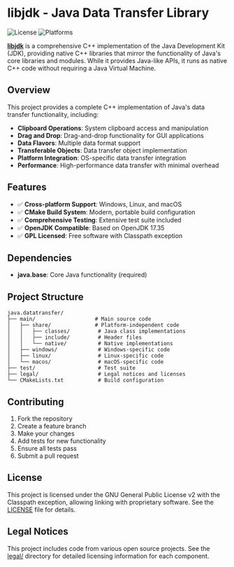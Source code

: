 # libjdk - Java Data Transfer Library

![License](https://img.shields.io/badge/license-GPL%20v2%20with%20Classpath%20Exception-green.svg)
![Platforms](https://img.shields.io/badge/platforms-Windows%20|%20Linux%20|%20macOS-lightgrey.svg)

[**libjdk**](https://github.com/libjdk/libjdk) is a comprehensive C++ implementation of the Java Development Kit (JDK), providing native C++ libraries that mirror the functionality of Java's core libraries and modules. While it provides Java-like APIs, it runs as native C++ code without requiring a Java Virtual Machine.

## Overview

This project provides a complete C++ implementation of Java's data transfer functionality, including:

- **Clipboard Operations**: System clipboard access and manipulation
- **Drag and Drop**: Drag-and-drop functionality for GUI applications
- **Data Flavors**: Multiple data format support
- **Transferable Objects**: Data transfer object implementation
- **Platform Integration**: OS-specific data transfer integration
- **Performance**: High-performance data transfer with minimal overhead

## Features

- ✅ **Cross-platform Support**: Windows, Linux, and macOS
- ✅ **CMake Build System**: Modern, portable build configuration
- ✅ **Comprehensive Testing**: Extensive test suite included
- ✅ **OpenJDK Compatible**: Based on OpenJDK 17.35
- ✅ **GPL Licensed**: Free software with Classpath exception

## Dependencies

- **java.base**: Core Java functionality (required)

## Project Structure

```
java.datatransfer/
├── main/                   # Main source code
│   ├── share/              # Platform-independent code
│   │   ├── classes/         # Java class implementations
│   │   ├── include/         # Header files
│   │   └── native/          # Native implementations
│   ├── windows/             # Windows-specific code
│   ├── linux/               # Linux-specific code
│   └── macos/               # macOS-specific code
├── test/                    # Test suite
├── legal/                   # Legal notices and licenses
└── CMakeLists.txt           # Build configuration
```

## Contributing

1. Fork the repository
2. Create a feature branch
3. Make your changes
4. Add tests for new functionality
5. Ensure all tests pass
6. Submit a pull request

## License

This project is licensed under the GNU General Public License v2 with the Classpath exception, allowing linking with proprietary software. See the [LICENSE](LICENSE) file for details.

## Legal Notices

This project includes code from various open source projects. See the [legal/](legal/) directory for detailed licensing information for each component.